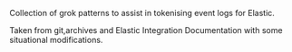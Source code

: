 Collection of grok patterns to assist in tokenising event logs for Elastic.

Taken from git,archives and Elastic Integration Documentation with some situational modifications.